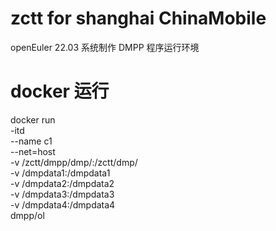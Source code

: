 # zctt for shanghai ChinaMobile
openEuler 22.03 系统制作 DMPP 程序运行环境

# docker 运行
docker run \
-itd \
--name c1 \
--net=host \
-v /zctt/dmpp/dmp/:/zctt/dmp/ \
-v /dmpdata1:/dmpdata1 \
-v /dmpdata2:/dmpdata2 \
-v /dmpdata3:/dmpdata3 \
-v /dmpdata4:/dmpdata4 \
dmpp/ol
